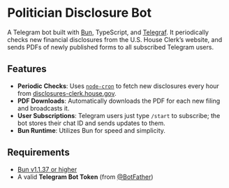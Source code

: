 # Politician Disclosure Bot

A Telegram bot built with [Bun](https://bun.sh), TypeScript, and [Telegraf](https://github.com/telegraf/telegraf). It periodically checks new financial disclosures from the U.S. House Clerk’s website, and sends PDFs of newly published forms to all subscribed Telegram users.

## Features

- **Periodic Checks**: Uses [`node-cron`](https://www.npmjs.com/package/node-cron) to fetch new disclosures every hour from [disclosures-clerk.house.gov](https://disclosures-clerk.house.gov/).  
- **PDF Downloads**: Automatically downloads the PDF for each new filing and broadcasts it.  
- **User Subscriptions**: Telegram users just type `/start` to subscribe; the bot stores their chat ID and sends updates to them.  
- **Bun Runtime**: Utilizes Bun for speed and simplicity.  

## Requirements

- [Bun v1.1.37 or higher](https://bun.sh)  
- A valid **Telegram Bot Token** (from [@BotFather](https://t.me/BotFather))  

